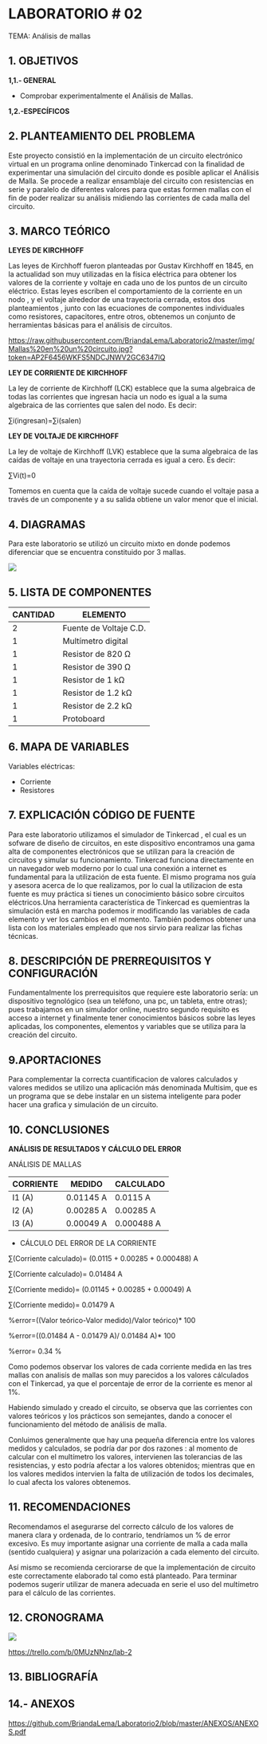 # LABORATORIO # 02

TEMA: Análisis de mallas 
## 1. OBJETIVOS

**1,1.- GENERAL** 

* Comprobar experimentalmente el Análisis de Mallas. 

**1,2.-ESPECÍFICOS**


## 2. PLANTEAMIENTO DEL PROBLEMA

Este proyecto consistió en la implementación de un circuito electrónico virtual en un programa online denominado Tinkercad con la finalidad de experimentar una simulación del circuito donde es posible aplicar el Análisis de Malla. Se procede a realizar ensamblaje   del circuito con resistencias en serie y paralelo de diferentes valores para que estas formen mallas con el fin de poder realizar su análisis midiendo las corrientes de cada malla del circuito.


## 3. MARCO TEÓRICO 

**LEYES DE KIRCHHOFF**

Las leyes de Kirchhoff fueron planteadas por Gustav Kirchhoff en 1845, en la actualidad son muy utilizadas en la física eléctrica para obtener los valores de la corriente y voltaje en cada uno de los puntos de un circuito eléctrico.
Estas leyes escriben el comportamiento de la corriente en un nodo , y el voltaje alrededor de una trayectoria cerrada, estos dos planteamientos , junto con las ecuaciones de componentes individuales como resistores, capacitores, entre otros, obtenemos un conjunto de herramientas básicas para el análisis de circuitos.

https://raw.githubusercontent.com/BriandaLema/Laboratorio2/master/img/Mallas%20en%20un%20circuito.jpg?token=AP2F6456WKFS5NDCJNWV2GC6347IQ

**LEY DE CORRIENTE DE KIRCHHOFF** 

La ley de corriente de Kirchhoff (LCK) establece que la suma algebraica de todas las corrientes que ingresan hacia un nodo es igual a la suma algebraica de las corrientes que salen del nodo. Es decir: 

∑i(ingresan)=∑i(salen)

**LEY DE VOLTAJE DE KIRCHHOFF**

La ley de voltaje de Kirchhoff (LVK) establece que la suma algebraica de las caídas de voltaje en una trayectoria cerrada es igual a cero. Es decir: 

∑Vi(t)=0

Tomemos en cuenta que la caída de voltaje sucede cuando el voltaje pasa a través de un componente y a su salida obtiene un valor menor que el inicial.


## 4. DIAGRAMAS

Para este laboratorio se utilizó un circuito mixto en donde podemos diferenciar que se encuentra constituido por 3 mallas.

![](https://github.com/BriandaLema/Laboratorio2/blob/master/img/Circuito%20lab%202%20(2).png)

## 5. LISTA DE COMPONENTES

| CANTIDAD| ELEMENTO |
| ------- | -------------|
| 2       | Fuente de Voltaje C.D.  |
| 1       | Multímetro digital  |
| 1       | Resistor de 820 Ω   |
| 1       | Resistor de 390 Ω   |
| 1       | Resistor de 1 kΩ  |
| 1       | Resistor de 1.2 kΩ|
| 1       | Resistor de 2.2 kΩ|
| 1       | Protoboard                    |

## 6. MAPA DE VARIABLES 

Variables eléctricas: 
* Corriente 
* Resistores

## 7. EXPLICACIÓN CÓDIGO DE FUENTE

Para este laboratorio utilizamos el simulador de Tinkercad , el cual es un sofware de diseño de circuitos, en este dispositivo encontramos una gama alta de componentes electrónicos que se utilizan para la creación de circuitos y simular su funcionamiento.
Tinkercad funciona directamente en un navegador web moderno por lo cual una conexión a internet es fundamental para la utilización de esta fuente. 
El mismo programa nos guía y asesora acerca de lo que realizamos, por lo cual la utilizacion de esta fuente es muy práctica si tienes un conocimiento básico sobre circuitos eléctricos.Una herramienta característica de Tinkercad es quemientras la simulación está en marcha podemos ir modificando las variables de cada elemento y ver los cambios en el momento. También podemos obtener una lista con los materiales empleado  que nos sirvio para realizar las fichas técnicas.



## 8. DESCRIPCIÓN DE PRERREQUISITOS Y CONFIGURACIÓN

Fundamentalmente los prerrequisitos que requiere este laboratorio sería: un dispositivo tegnológico (sea un teléfono, una pc, un tableta, entre otras); pues trabajamos en un simulador online, nuestro segundo requisito es acceso a internet y finalmente tener conocimientos básicos sobre las leyes aplicadas, los componentes, elementos y variables que se utiliza para la creación del circuito.


## 9.APORTACIONES

Para complementar la correcta cuantificacion de valores calculados y valores medidos se utilizo una aplicación más denominada Multisim, que es un programa que se debe instalar en un sistema inteligente para poder hacer una grafica y simulación de un circuito.

## 10. CONCLUSIONES

**ANÁLISIS DE RESULTADOS Y CÁLCULO DEL ERROR**

ANÁLISIS DE MALLAS 

| CORRIENTE | MEDIDO | CALCULADO  |
|----------|------|-------|
| I1 (A) | 0.01145 A | 0.0115 A|
| I2 (A) | 0.00285 A| 0.00285 A|
| I3 (A) | 0.00049 A | 0.000488 A |



- CÁLCULO DEL ERROR DE LA CORRIENTE

∑(Corriente calculado)= (0.0115 + 0.00285 + 0.000488) A

∑(Corriente calculado)=  0.01484 A

∑(Corriente medido)= (0.01145 + 0.00285 + 0.00049) A

∑(Corriente medido)= 0.01479 A 

%error=((Valor teórico-Valor medido)/Valor teórico)* 100

%error=((0.01484 A - 0.01479 A)/ 0.01484 A)* 100

%error= 0.34 % 

Como podemos observar los valores de cada corriente medida en las tres mallas con analisís de mallas son muy parecidos a los valores cálculados con el Tinkercad, ya que el porcentaje de error de la corriente es menor al 1%.

Habiendo simulado y creado el circuito, se observa que las corrientes con valores teóricos y los prácticos son semejantes, dando a conocer el funcionamiento del método de análisis de malla.

Conluimos generalmente que hay una pequeña diferencia entre los valores medidos y calculados, se podría dar por dos razones : al momento de calcular con el multímetro los valores, intervienen las tolerancias de las resistencias, y esto podría afectar a los valores obtenidos; mientras que en los valores medidos intervien la falta de utilización de todos los decimales,  lo cual afecta los valores obtenemos. 



## 11. RECOMENDACIONES

Recomendamos el asegurarse del correcto cálculo de los valores de manera clara y ordenada, de lo contrario, tendríamos un % de error excesivo. Es muy importante asignar una corriente de malla a cada malla (sentido cualquiera) y asignar una polarización a cada elemento del circuito.

Así mismo se recomienda cerciorarse de que la implementación de circuito este correctamente elaborado tal como está planteado.
Para terminar podemos sugerir utilizar de manera adecuada en serie el uso del multímetro para el cálculo de las corrientes.


## 12. CRONOGRAMA

![](https://github.com/BriandaLema/Laboratorio2/blob/master/img/Cronograma%20(2).png)

https://trello.com/b/0MUzNNnz/lab-2

## 13. BIBLIOGRAFÍA



## 14.- ANEXOS
https://github.com/BriandaLema/Laboratorio2/blob/master/ANEXOS/ANEXOS.pdf






